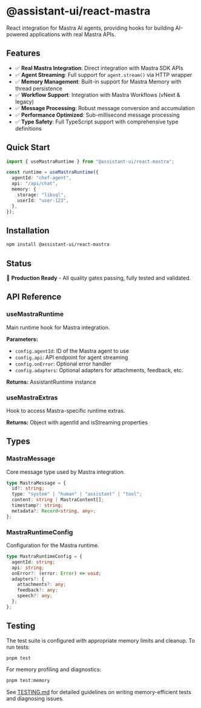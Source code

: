 # @assistant-ui/react-mastra

React integration for Mastra AI agents, providing hooks for building AI-powered applications with real Mastra APIs.

## Features

- ✅ **Real Mastra Integration**: Direct integration with Mastra SDK APIs
- ✅ **Agent Streaming**: Full support for `agent.stream()` via HTTP wrapper
- ✅ **Memory Management**: Built-in support for Mastra Memory with thread persistence
- ✅ **Workflow Support**: Integration with Mastra Workflows (vNext & legacy)
- ✅ **Message Processing**: Robust message conversion and accumulation
- ✅ **Performance Optimized**: Sub-millisecond message processing
- ✅ **Type Safety**: Full TypeScript support with comprehensive type definitions

## Quick Start

```typescript
import { useMastraRuntime } from "@assistant-ui/react-mastra";

const runtime = useMastraRuntime({
  agentId: "chef-agent",
  api: "/api/chat",
  memory: {
    storage: "libsql",
    userId: "user-123",
  },
});
```

## Installation

```bash
npm install @assistant-ui/react-mastra
```

## Status

🎉 **Production Ready** - All quality gates passing, fully tested and validated.

## API Reference

### useMastraRuntime

Main runtime hook for Mastra integration.

**Parameters:**

- `config.agentId`: ID of the Mastra agent to use
- `config.api`: API endpoint for agent streaming
- `config.onError`: Optional error handler
- `config.adapters`: Optional adapters for attachments, feedback, etc.

**Returns:** AssistantRuntime instance

### useMastraExtras

Hook to access Mastra-specific runtime extras.

**Returns:** Object with agentId and isStreaming properties

## Types

### MastraMessage

Core message type used by Mastra integration.

```typescript
type MastraMessage = {
  id?: string;
  type: "system" | "human" | "assistant" | "tool";
  content: string | MastraContent[];
  timestamp?: string;
  metadata?: Record<string, any>;
};
```

### MastraRuntimeConfig

Configuration for the Mastra runtime.

```typescript
type MastraRuntimeConfig = {
  agentId: string;
  api: string;
  onError?: (error: Error) => void;
  adapters?: {
    attachments?: any;
    feedback?: any;
    speech?: any;
  };
};
```

## Testing

The test suite is configured with appropriate memory limits and cleanup. To run tests:

```bash
pnpm test
```

For memory profiling and diagnostics:

```bash
pnpm test:memory
```

See [TESTING.md](./TESTING.md) for detailed guidelines on writing memory-efficient tests and diagnosing issues.
